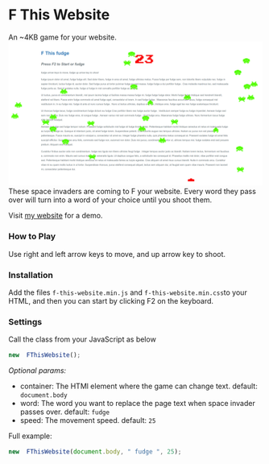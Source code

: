 
# F This Website
An ~4KB game for your website.
![screenshot](images/screenshot.png)
These space invaders are coming to F your website.
Every word they pass over will turn into a word of your choice until you shoot them.

Visit [my website](https://www.hmz.ie/) for a demo.

### How to Play
Use right and left arrow keys to move, and up arrow key to shoot.

### Installation
Add the files `f-this-website.min.js` and `f-this-website.min.css`to your HTML, and then you can start by clicking F2 on the keyboard.

### Settings
Call the class from your JavaScript as below
```js
new  FThisWebsite();
```

*Optional params:*
* container: The HTMl element where the game can change text. default: `document.body`
* word: The word you want to replace the page text when space invader passes over. default: `fudge`
* speed: The movement speed. default: `25`

Full example:
```js
new  FThisWebsite(document.body, " fudge ", 25);
```
